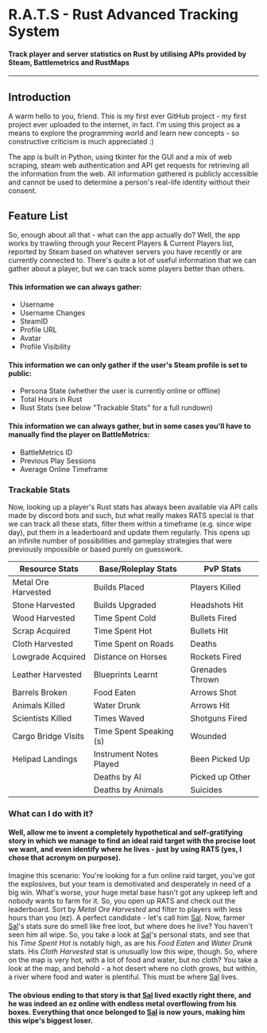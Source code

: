 # R.A.T.S - Rust Advanced Tracking System
#### Track player and server statistics on Rust by utilising APIs provided by Steam, Battlemetrics and RustMaps
----
## Introduction
A warm hello to you, friend. This is my first ever GitHub project - my first project ever uploaded to the internet, in fact.
I'm using this project as a means to explore the programming world and learn new concepts - so constructive criticism is much appreciated :)

The app is built in Python, using tkinter for the GUI and a mix of web scraping, steam web authentication and API get requests for retrieving all the information from the web. All information gathered is publicly accessible and cannot be used to determine a person's real-life identity without their consent.


## Feature List
So, enough about all that - what can the app actually do?
Well, the app works by trawling through your Recent Players & Current Players list, reported by Steam based on whatever servers you have recently or are currently connected to. There's quite a lot of useful information that we can gather about a player, but we can track some players better than others. 

#### This information we can always gather:
* Username
* Username Changes
* SteamID
* Profile URL
* Avatar
* Profile Visibility

#### This information we can only gather if the user's Steam profile is set to public:
* Persona State (whether the user is currently online or offline)
* Total Hours in Rust
* Rust Stats (see below "Trackable Stats" for a full rundown)

#### This information we can always gather, but in some cases you'll have to manually find the player on BattleMetrics:
* BattleMetrics ID
* Previous Play Sessions
* Average Online Timeframe


### Trackable Stats
Now, looking up a player's Rust stats has always been available via API calls made by discord bots and such, but what really makes RATS special is that we can track all these stats, filter them within a timeframe (e.g. since wipe day), put them in a leaderboard and update them regularly. This opens up an infinite number of possibilities and gameplay strategies that were previously impossible or based purely on guesswork.

| Resource Stats      | Base/Roleplay Stats     | PvP Stats
|---------------------|-------------------------|--------
| Metal Ore Harvested | Builds Placed           | Players Killed
| Stone Harvested     | Builds Upgraded         | Headshots Hit
| Wood Harvested      | Time Spent Cold         | Bullets Fired
| Scrap Acquired      | Time Spent Hot          | Bullets Hit
| Cloth Harvested     | Time Spent on Roads     | Deaths
| Lowgrade Acquired   | Distance on Horses      | Rockets Fired
| Leather Harvested   | Blueprints Learnt       | Grenades Thrown
| Barrels Broken      | Food Eaten              | Arrows Shot
| Animals Killed      | Water Drunk             | Arrows Hit
| Scientists Killed   | Times Waved             | Shotguns Fired
| Cargo Bridge Visits | Time Spent Speaking (s) | Wounded
| Helipad Landings    | Instrument Notes Played | Been Picked Up
|                     | Deaths by AI            | Picked up Other
|                     | Deaths by Animals       | Suicides


### What can I do with it?

#### Well, allow me to invent a completely hypothetical and self-gratifying story in which we manage to find an ideal raid target with the precise loot we want, and even identify where he lives - just by using RATS (yes, I chose that acronym on purpose). 

Imagine this scenario: You're looking for a fun online raid target, you've got the explosives, but your team is demotivated and desperately in need of a big win. What's worse, your huge metal base hasn't got any upkeep left and nobody wants to farm for it. So, you open up RATS and check out the leaderboard. Sort by *Metal Ore Harvested* and filter to players with less hours than you (ez). A perfect candidate - let's call him [Sal](https://tinyurl.com/2e95md6d). Now, farmer [Sal](https://tinyurl.com/2e95md6d)'s stats sure do smell like free loot, but where does he live? You haven't seen him all wipe. So, you take a look at [Sal](https://tinyurl.com/2e95md6d)'s personal stats, and see that his *Time Spent Hot* is notably high, as are his *Food Eaten* and *Water Drunk* stats. His *Cloth Harvested* stat is unusually low this wipe, though. So, where on the map is very hot, with a lot of food and water, but no cloth? You take a look at the map, and behold - a hot desert where no cloth grows, but within, a river where food and water is plentiful. This must be where [Sal](https://tinyurl.com/2e95md6d) lives.

#### The obvious ending to that story is that [Sal](https://tinyurl.com/2e95md6d) lived exactly right there, and he was indeed an ez online with endless metal overflowing from his boxes. Everything that once belonged to [Sal](https://tinyurl.com/2e95md6d) is now yours, making him this wipe's biggest loser.
